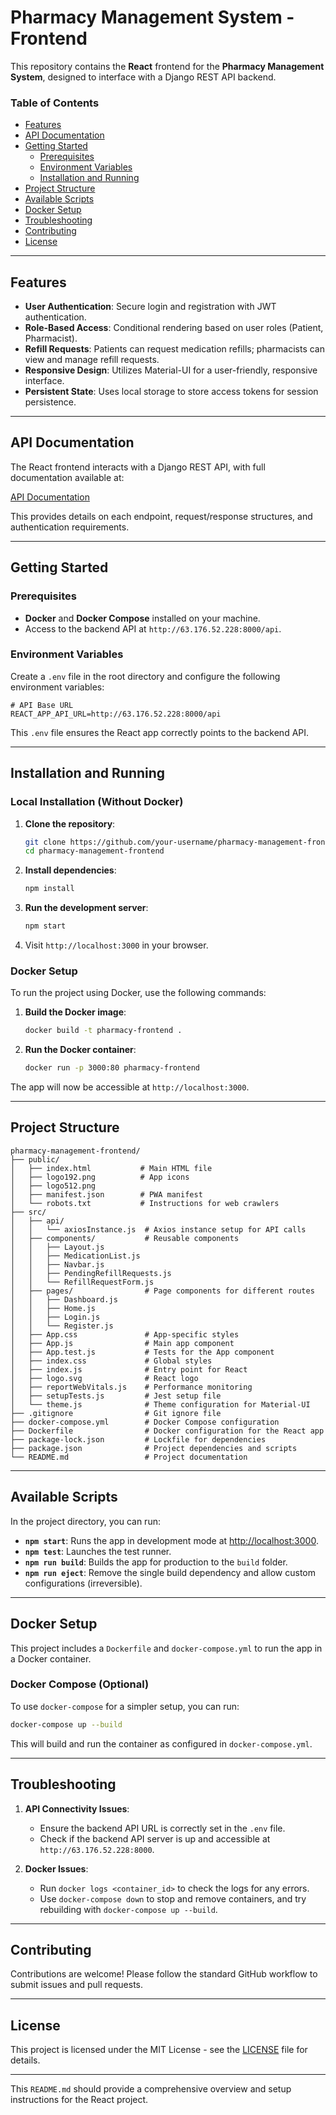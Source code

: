 
# Pharmacy Management System - Frontend

This repository contains the **React** frontend for the **Pharmacy Management System**, designed to interface with a Django REST API backend.

### Table of Contents
- [Features](#features)
- [API Documentation](#api-documentation)
- [Getting Started](#getting-started)
  - [Prerequisites](#prerequisites)
  - [Environment Variables](#environment-variables)
  - [Installation and Running](#installation-and-running)
- [Project Structure](#project-structure)
- [Available Scripts](#available-scripts)
- [Docker Setup](#docker-setup)
- [Troubleshooting](#troubleshooting)
- [Contributing](#contributing)
- [License](#license)

---

## Features

- **User Authentication**: Secure login and registration with JWT authentication.
- **Role-Based Access**: Conditional rendering based on user roles (Patient, Pharmacist).
- **Refill Requests**: Patients can request medication refills; pharmacists can view and manage refill requests.
- **Responsive Design**: Utilizes Material-UI for a user-friendly, responsive interface.
- **Persistent State**: Uses local storage to store access tokens for session persistence.

---

## API Documentation

The React frontend interacts with a Django REST API, with full documentation available at:

[API Documentation](http://63.176.52.228:8000/api/docs/)

This provides details on each endpoint, request/response structures, and authentication requirements.

---

## Getting Started

### Prerequisites

- **Docker** and **Docker Compose** installed on your machine.
- Access to the backend API at `http://63.176.52.228:8000/api`.

### Environment Variables

Create a `.env` file in the root directory and configure the following environment variables:

```dotenv
# API Base URL
REACT_APP_API_URL=http://63.176.52.228:8000/api
```

This `.env` file ensures the React app correctly points to the backend API.

---

## Installation and Running

### Local Installation (Without Docker)

1. **Clone the repository**:
   ```bash
   git clone https://github.com/your-username/pharmacy-management-frontend.git
   cd pharmacy-management-frontend
   ```

2. **Install dependencies**:
   ```bash
   npm install
   ```

3. **Run the development server**:
   ```bash
   npm start
   ```

4. Visit `http://localhost:3000` in your browser.

### Docker Setup

To run the project using Docker, use the following commands:

1. **Build the Docker image**:
   ```bash
   docker build -t pharmacy-frontend .
   ```

2. **Run the Docker container**:
   ```bash
   docker run -p 3000:80 pharmacy-frontend
   ```

The app will now be accessible at `http://localhost:3000`.

---

## Project Structure

```plaintext
pharmacy-management-frontend/
├── public/
│   ├── index.html           # Main HTML file
│   ├── logo192.png          # App icons
│   ├── logo512.png
│   ├── manifest.json        # PWA manifest
│   └── robots.txt           # Instructions for web crawlers
├── src/
│   ├── api/
│   │   └── axiosInstance.js  # Axios instance setup for API calls
│   ├── components/           # Reusable components
│   │   ├── Layout.js
│   │   ├── MedicationList.js
│   │   ├── Navbar.js
│   │   ├── PendingRefillRequests.js
│   │   └── RefillRequestForm.js
│   ├── pages/                # Page components for different routes
│   │   ├── Dashboard.js
│   │   ├── Home.js
│   │   ├── Login.js
│   │   └── Register.js
│   ├── App.css               # App-specific styles
│   ├── App.js                # Main app component
│   ├── App.test.js           # Tests for the App component
│   ├── index.css             # Global styles
│   ├── index.js              # Entry point for React
│   ├── logo.svg              # React logo
│   ├── reportWebVitals.js    # Performance monitoring
│   ├── setupTests.js         # Jest setup file
│   └── theme.js              # Theme configuration for Material-UI
├── .gitignore                # Git ignore file
├── docker-compose.yml        # Docker Compose configuration
├── Dockerfile                # Docker configuration for the React app
├── package-lock.json         # Lockfile for dependencies
├── package.json              # Project dependencies and scripts
└── README.md                 # Project documentation
```

---

## Available Scripts

In the project directory, you can run:

- **`npm start`**: Runs the app in development mode at [http://localhost:3000](http://localhost:3000).
- **`npm test`**: Launches the test runner.
- **`npm run build`**: Builds the app for production to the `build` folder.
- **`npm run eject`**: Remove the single build dependency and allow custom configurations (irreversible).

---

## Docker Setup

This project includes a `Dockerfile` and `docker-compose.yml` to run the app in a Docker container.

### Docker Compose (Optional)

To use `docker-compose` for a simpler setup, you can run:

```bash
docker-compose up --build
```

This will build and run the container as configured in `docker-compose.yml`.

---

## Troubleshooting

1. **API Connectivity Issues**:
   - Ensure the backend API URL is correctly set in the `.env` file.
   - Check if the backend API server is up and accessible at `http://63.176.52.228:8000`.

2. **Docker Issues**:
   - Run `docker logs <container_id>` to check the logs for any errors.
   - Use `docker-compose down` to stop and remove containers, and try rebuilding with `docker-compose up --build`.

---

## Contributing

Contributions are welcome! Please follow the standard GitHub workflow to submit issues and pull requests.

---

## License

This project is licensed under the MIT License - see the [LICENSE](LICENSE) file for details.

---

This `README.md` should provide a comprehensive overview and setup instructions for the React project.